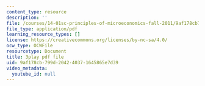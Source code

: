 ```yaml
---
content_type: resource
description: ''
file: /courses/14-01sc-principles-of-microeconomics-fall-2011/9af178cb799d204240371645865e7d39_Ye4vL7u6N2g.pdf
file_type: application/pdf
learning_resource_types: []
license: https://creativecommons.org/licenses/by-nc-sa/4.0/
ocw_type: OCWFile
resourcetype: Document
title: 3play pdf file
uid: 9af178cb-799d-2042-4037-1645865e7d39
video_metadata:
  youtube_id: null
---
```

